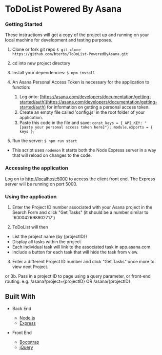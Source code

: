# ToDoList Powered By Asana

### Getting Started

These instructions will get a copy of the project up and running on your local machine for development and testing purposes.

1. Clone or fork git repo `$ git clone https://github.com/bterbs/ToDoList-PoweredByAsana.git`
2. cd into new project directory
3. Install your dependencies: `$ npm install`
4. An Asana Personal Access Token is necessary for the application to function:

   1. Log onto: [https://asana.com/developers/documentation/getting-started/auth](https://asana.com/developers/documentation/getting-started/auth) for information on getting a personal access token.
   2. Create an empty file called 'config.js' in the root folder of your application.
   3. Paste this code in the file and save:
      `const keys = { API_KEY: "[paste your personal access token here]"}; module.exports = { keys };`

5. Run the server: `$ npm run start`

* This script uses `nodemon` It starts both the Node Express server in a way that will reload on changes to the code.

### Accessing the application

Log on to [http://localhost:5000](http://localhost:5000) to access the client front end. The Express server will be running on port 5000.

### Using the application

1. Enter the Project ID number associated with your Asana project in the Search Form and click "Get Tasks" (it should be a number similar to '600042698902717')

2. ToDoList will then

* List the project name (by {projectID})
* Display all tasks within the project
* Each individual task will link to the associated task in app.asana.com
* Include a button for each task that will hide the task from view.

3. Enter a different Project ID number and click "Get Tasks" once more to view next Project.

or 3b. Pass in a project ID to page using a query parameter, or front-end routing: e.g. /asana?project={projectID} OR /asana/{projectID}

## Built With

* Back End

  * [Node.js](https://nodejs.org)
  * [Express](https://expressjs.com/)

* Front End
  * [Bootstrap](https://getbootstrap.com/)
  * [jQuery](https://jquery.com/)
